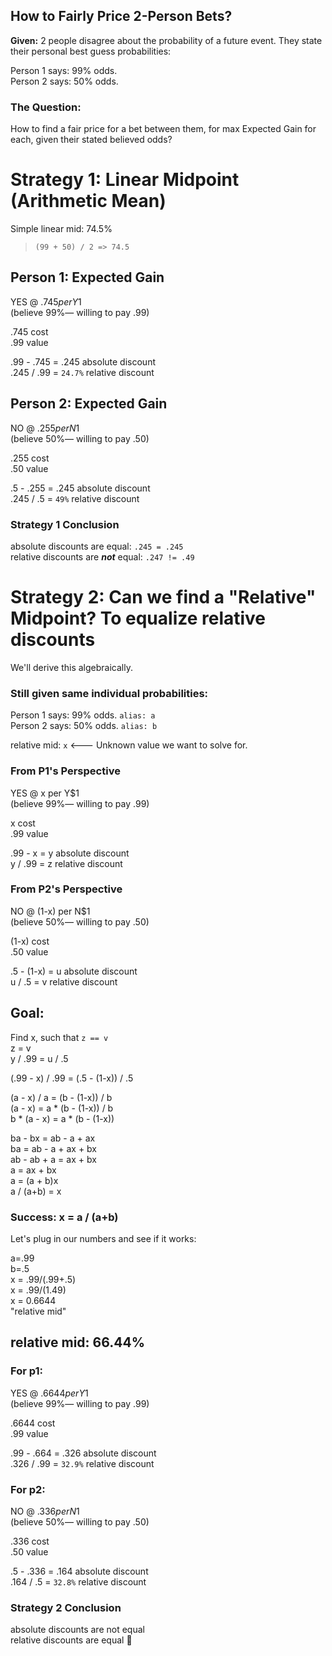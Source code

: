 ## How to Fairly Price 2-Person Bets?

**Given:** 2 people disagree about the probability of a future event. They state their personal best guess probabilities:

Person 1 says: 99% odds.  
Person 2 says: 50% odds.

### The Question:

How to find a fair price for a bet between them, for max Expected Gain for each, given their stated believed odds?

# Strategy 1: Linear Midpoint (Arithmetic Mean)

Simple linear mid: 74.5%

> `(99 + 50) / 2 => 74.5`

## Person 1: Expected Gain

YES @ $.745 per Y$1  
(believe 99%— willing to pay .99)

.745 cost  
.99 value

.99 - .745 = .245 absolute discount  
.245 / .99 = `24.7%` relative discount

## Person 2: Expected Gain

NO @ $.255 per N$1  
(believe 50%— willing to pay .50)

.255 cost  
.50 value

.5 - .255 = .245 absolute discount  
.245 / .5 = `49%` relative discount

### Strategy 1 Conclusion

absolute discounts are equal: `.245 = .245`  
relative discounts are **_not_** equal: `.247 != .49`

# Strategy 2: Can we find a "Relative" Midpoint? To equalize relative discounts

We'll derive this algebraically.

### Still given same individual probabilities:

Person 1 says: 99% odds. `alias: a`  
Person 2 says: 50% odds. `alias: b`

relative mid: `x` <--- Unknown value we want to solve for.

### From P1's Perspective

YES @ x per Y$1  
(believe 99%— willing to pay .99)

x cost  
.99 value

.99 - x = y absolute discount  
y / .99 = z relative discount

### From P2's Perspective

NO @ (1-x) per N$1  
(believe 50%— willing to pay .50)

(1-x) cost  
.50 value

.5 - (1-x) = u absolute discount  
u / .5 = v relative discount

## Goal:

Find x, such that `z == v`  
z = v  
y / .99 = u / .5

(.99 - x) / .99 = (.5 - (1-x)) / .5

(a - x) / a = (b - (1-x)) / b  
(a - x) = a \* (b - (1-x)) / b  
b \* (a - x) = a \* (b - (1-x))

ba - bx = ab - a + ax  
ba = ab - a + ax + bx  
ab - ab + a = ax + bx  
a = ax + bx  
a = (a + b)x  
a / (a+b) = x

### Success: x = a / (a+b)

Let's plug in our numbers and see if it works:

a=.99  
b=.5  
x = .99/(.99+.5)  
x = .99/(1.49)  
x = 0.6644  
"relative mid"

## relative mid: 66.44%

### For p1:

YES @ $.6644 per Y$1  
(believe 99%— willing to pay .99)

.6644 cost  
.99 value

.99 - .664 = .326 absolute discount  
.326 / .99 = `32.9%` relative discount

### For p2:

NO @ $.336 per N$1  
(believe 50%— willing to pay .50)

.336 cost  
.50 value

.5 - .336 = .164 absolute discount  
.164 / .5 = `32.8%` relative discount

### Strategy 2 Conclusion

absolute discounts are not equal  
relative discounts are equal 🎉
